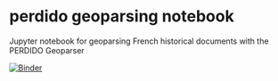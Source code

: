 # perdido geoparsing notebook
Jupyter notebook for geoparsing French historical documents with the PERDIDO Geoparser

[![Binder](https://mybinder.org/badge_logo.svg)](https://mybinder.org/v2/gh/ludovicmoncla/perdido-geoparsing-notebook/master?filepath=Geoparsing.ipynb)
